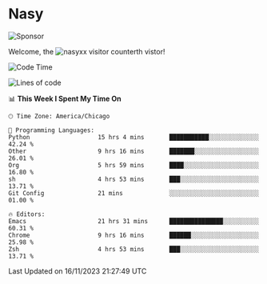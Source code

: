 # Nasy

<!--
<p align="center">
<img height="200" src="https://github-readme-stats.vercel.app/api?username=nasyxx&count_private=true&show_icons=true&theme=dracula&include_all_commits=true"/>
<img height="200" src="https://github-readme-stats.vercel.app/api/top-langs/?username=nasyxx&theme=dracula&hide=html,jupyter+notebook&count_private=true&show_icons=true"/>
</p>

  
----------------
-->

![Sponsor](https://img.shields.io/static/v1.svg?label=Sponsor&message=%E2%9D%A4&logo=GitHub&style=flat&color=pink)
 
Welcome, the ![nasyxx visitor counter](https://count.getloli.com/get/@nasyxx?theme=rule34)th vistor!
 
<!--START_SECTION:waka-->
![Code Time](http://img.shields.io/badge/Code%20Time-3%2C974%20hrs%2031%20mins-blue)

![Lines of code](https://img.shields.io/badge/From%20Hello%20World%20I%27ve%20Written-6.3%20million%20lines%20of%20code-blue)

📊 **This Week I Spent My Time On** 

```text
🕑︎ Time Zone: America/Chicago

💬 Programming Languages: 
Python                   15 hrs 4 mins       ███████████░░░░░░░░░░░░░░   42.24 % 
Other                    9 hrs 16 mins       ███████░░░░░░░░░░░░░░░░░░   26.01 % 
Org                      5 hrs 59 mins       ████░░░░░░░░░░░░░░░░░░░░░   16.80 % 
sh                       4 hrs 53 mins       ███░░░░░░░░░░░░░░░░░░░░░░   13.71 % 
Git Config               21 mins             ░░░░░░░░░░░░░░░░░░░░░░░░░   01.00 % 

🔥 Editors: 
Emacs                    21 hrs 31 mins      ███████████████░░░░░░░░░░   60.31 % 
Chrome                   9 hrs 16 mins       ██████░░░░░░░░░░░░░░░░░░░   25.98 % 
Zsh                      4 hrs 53 mins       ███░░░░░░░░░░░░░░░░░░░░░░   13.71 % 
```


 Last Updated on 16/11/2023 21:27:49 UTC
<!--END_SECTION:waka-->

<!-- ![visitors](https://visitor-badge.laobi.icu/badge?page_id=nasyxx.nasyxx) -->
